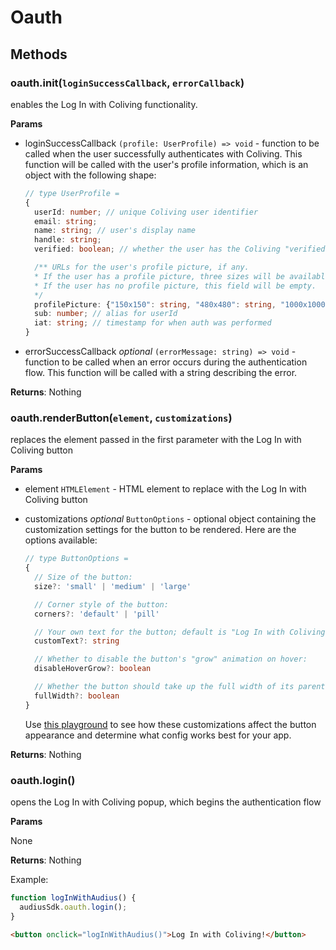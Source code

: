 # Oauth

## Methods

### oauth.init(`loginSuccessCallback`, `errorCallback`)

enables the Log In with Coliving functionality.

**Params**

- loginSuccessCallback `(profile: UserProfile) => void` - function to be called when the user successfully authenticates with Coliving. This function will be called with the user's profile information, which is an object with the following shape:

  ```typescript
  // type UserProfile =
  {
    userId: number; // unique Coliving user identifier
    email: string;
    name: string; // user's display name
    handle: string;
    verified: boolean; // whether the user has the Coliving "verified" checkmark

    /** URLs for the user's profile picture, if any.
    * If the user has a profile picture, three sizes will be available: 150x150, 480x480, and 1000x1000.
    * If the user has no profile picture, this field will be empty.
    */
    profilePicture: {"150x150": string, "480x480": string, "1000x1000": string } | { misc: string } | undefined | null
    sub: number; // alias for userId
    iat: string; // timestamp for when auth was performed
  }
  ```

- errorSuccessCallback _optional_ `(errorMessage: string) => void` - function to be called when an error occurs during the authentication flow. This function will be called with a string describing the error.

**Returns**: Nothing

### oauth.renderButton(`element`, `customizations`)

replaces the element passed in the first parameter with the Log In with Coliving button

**Params**

- element `HTMLElement` - HTML element to replace with the Log In with Coliving button
- customizations _optional_ `ButtonOptions` - optional object containing the customization settings for the button to be rendered. Here are the options available:

  ```typescript
  // type ButtonOptions =
  {
    // Size of the button:
    size?: 'small' | 'medium' | 'large'

    // Corner style of the button:
    corners?: 'default' | 'pill'

    // Your own text for the button; default is "Log In with Coliving":
    customText?: string

    // Whether to disable the button's "grow" animation on hover:
    disableHoverGrow?: boolean

    // Whether the button should take up the full width of its parent element:
    fullWidth?: boolean
  }
  ```

  Use [this playground](https://9ncjui.csb.app/) to see how these customizations affect the button appearance and determine what config works best for your app.

**Returns**: Nothing

### oauth.login()

opens the Log In with Coliving popup, which begins the authentication flow

**Params**

None

**Returns**: Nothing

Example:

```js title="script.js"
function logInWithAudius() {
  audiusSdk.oauth.login();
}
```

```html title="index.html"
<button onclick="logInWithAudius()">Log In with Coliving!</button>
```
